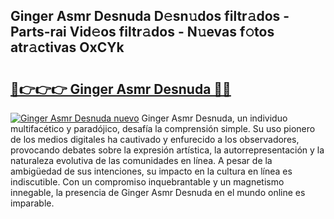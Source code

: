 ## Ginger Asmr Desnuda D𝚎sn𝚞dos filtr𝚊dos - Parts-rai Vid𝚎os filtr𝚊dos - N𝚞evas f𝚘tos atr𝚊ctivas OxCYk

# <h2><a href="http://mb2k6m.tromn.icu/?c=Ginger+Asmr+Desnuda">🔗👉👉👉 Ginger Asmr Desnuda 🔗🔗</a></h2>

[![Ginger Asmr Desnuda nuevo](https://i.imgur.com/pEAQMta.gif)](http://mb2k6m.tromn.icu/?c=Ginger+Asmr+Desnuda)
Ginger Asmr Desnuda, un individuo multifacético y paradójico, desafía la comprensión simple. Su uso pionero de los medios digitales ha cautivado y enfurecido a los observadores, provocando debates sobre la expresión artística, la autorrepresentación y la naturaleza evolutiva de las comunidades en línea. A pesar de la ambigüedad de sus intenciones, su impacto en la cultura en línea es indiscutible. Con un compromiso inquebrantable y un magnetismo innegable, la presencia de Ginger Asmr Desnuda en el mundo online es imparable.
